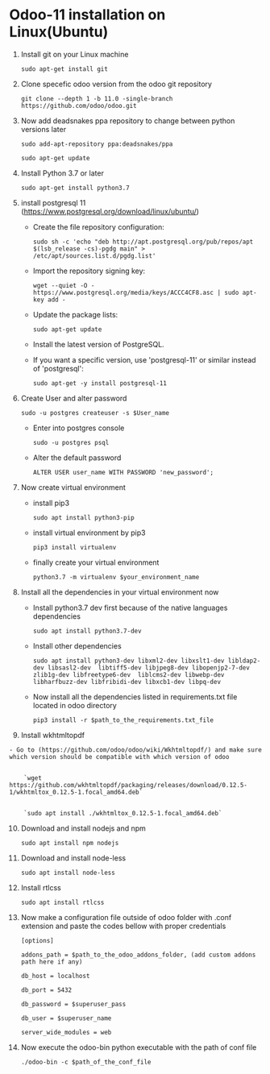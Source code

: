 # Odoo-11 installation on Linux(Ubuntu)

1. Install git on your Linux machine

    `sudo apt-get install git`

2. Clone specefic odoo version from the odoo git repository

    `git clone --depth 1 -b 11.0 -single-branch https://github.com/odoo/odoo.git`

3. Now add deadsnakes ppa repository to change between python versions later

    `sudo add-apt-repository ppa:deadsnakes/ppa`
    
    `sudo apt-get update`
    
4. Install Python 3.7 or later

    `sudo apt-get install python3.7`

5. install postgresql 11  (https://www.postgresql.org/download/linux/ubuntu/)

    - Create the file repository configuration:
    
      `sudo sh -c 'echo "deb http://apt.postgresql.org/pub/repos/apt $(lsb_release -cs)-pgdg main" > /etc/apt/sources.list.d/pgdg.list'`
    
    - Import the repository signing key:

      `wget --quiet -O - https://www.postgresql.org/media/keys/ACCC4CF8.asc | sudo apt-key add -`
     
    - Update the package lists:

      `sudo apt-get update`
    
    - Install the latest version of PostgreSQL.
  
    - If you want a specific version, use 'postgresql-11' or similar instead of 'postgresql':

      `sudo apt-get -y install postgresql-11`
      
6. Create User and alter password

    `sudo -u postgres createuser -s $User_name`
    
    - Enter into postgres console

        `sudo -u postgres psql`
        
    - Alter the default password

        `ALTER USER user_name WITH PASSWORD 'new_password';`
        
7. Now create virtual environment

    - install pip3

      `sudo apt install python3-pip`
      
    - install virtual environment by pip3

      `pip3 install virtualenv`
      
    - finally create your virtual environment

      `python3.7 -m virtualenv $your_environment_name`
 
 8. Install all the dependencies in your virtual environment now

    - Install python3.7 dev first because of the native languages dependencies

        `sudo apt install python3.7-dev`
    
    - Install other dependencies

        `sudo apt install python3-dev libxml2-dev libxslt1-dev libldap2-dev libsasl2-dev 
    libtiff5-dev libjpeg8-dev libopenjp2-7-dev zlib1g-dev libfreetype6-dev 
    liblcms2-dev libwebp-dev libharfbuzz-dev libfribidi-dev libxcb1-dev libpq-dev`
    
    - Now install all the dependencies listed in requirements.txt file located in odoo directory

        `pip3 install -r $path_to_the_requirements.txt_file`
        
  9. Install wkhtmltopdf
  
    - Go to (https://github.com/odoo/odoo/wiki/Wkhtmltopdf/) and make sure which version should be compatible with which version of odoo
    
    
        `wget https://github.com/wkhtmltopdf/packaging/releases/download/0.12.5-1/wkhtmltox_0.12.5-1.focal_amd64.deb`
      
      
        `sudo apt install ./wkhtmltox_0.12.5-1.focal_amd64.deb`
      
  10. Download and install nodejs and npm

      `sudo apt install npm nodejs`
  
  11. Download and install node-less

      `sudo apt install node-less`
      
  12. Install rtlcss

      `sudo apt install rtlcss`
      
  13. Now make a configuration file outside of odoo folder with .conf extension and paste the codes bellow with proper credentials

      `[options]`
      
      `addons_path = $path_to_the_odoo_addons_folder, (add custom addons path here if any)`
      
      `db_host = localhost`
      
      `db_port = 5432`
      
      `db_password = $superuser_pass`
      
      `db_user = $superuser_name`
      
      `server_wide_modules = web`
      
  14. Now execute the odoo-bin python executable with the path of conf file

      `./odoo-bin -c $path_of_the_conf_file`
